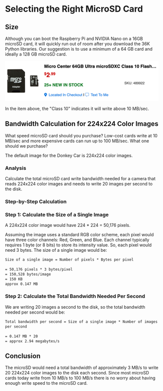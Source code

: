 # Selecting the Right MicroSD Card

## Size

Although you can boot the Raspberry Pi and NVIDIA Nano on a 16GB microSD card, it will quickly run out of room after you download the 36K Python libraries.  Our suggestion is to use a minimum of a 64 GB card and ideally a 128 GB microSD card.

![64 GB micro SD card](../img/64GB-microSD.png)

In the item above, the "Class 10" indicates it will write above 10 MB/sec.

## Bandwidth Calculation for 224x224 Color Images

What speed microSD card should you purchase?  Low-cost cards write at 10 MB/sec and more expensive cards can run up to 100 MB/sec.  What one should we purchase?

The default image for the Donkey Car is 224x224 color images.

### Analysis

Calculate the total microSD card write bandwidth needed for a camera that reads 224x224 color images and needs to write 20 images per second to the disk.

### Step-by-Step Calculation

### Step 1: Calculate the Size of a Single Image

A 224x224 color image would have 224 * 224 = 50,176 pixels.

Assuming the image uses a standard RGB color scheme, each pixel would have three color channels: Red, Green, and Blue. Each channel typically requires 1 byte (or 8 bits) to store its intensity value. So, each pixel would need 3 bytes.  The size of a single image would be:

```linenums="0"
Size of a single image = Number of pixels * Bytes per pixel

= 50,176 pixels * 3 bytes/pixel
= 150,528 bytes/image
= 150 KB
approx 0.147 MB
```

### Step 2: Calculate the Total Bandwidth Needed Per Second

We are writing 20 images a second to the disk, so the total bandwidth needed per second would be:

```linenums="0"
Total bandwidth per second = Size of a single image * Number of images per second

= 0.147 MB * 20
= approx 2.94 megabytes/s
```

## Conclusion

The microSD would need a total bandwidth of approximately 3 MB/s to write 20 224x224 color images to the disk each second.  Since most microSD cards today write from 10 MB/s to 100 MB/s
there is no worry about having enough write speed to the microSD card.
